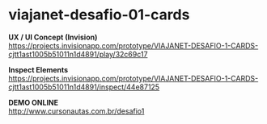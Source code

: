 # viajanet-desafio-01-cards

<b>UX / UI Concept (Invision)</b><br>
https://projects.invisionapp.com/prototype/VIAJANET-DESAFIO-1-CARDS-cjtt1ast1005b51011n1d4891/play/32c69c17

<b>Inspect Elements</b><br>
https://projects.invisionapp.com/prototype/VIAJANET-DESAFIO-1-CARDS-cjtt1ast1005b51011n1d4891/inspect/44e87125

<b>DEMO ONLINE</b><br>
http://www.cursonautas.com.br/desafio1


